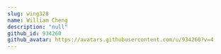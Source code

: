 ```yaml
---
slug: wing328
name: William Cheng
description: "null"
github_id: 934260
github_avatar: https://avatars.githubusercontent.com/u/934260?v=4
---
```


